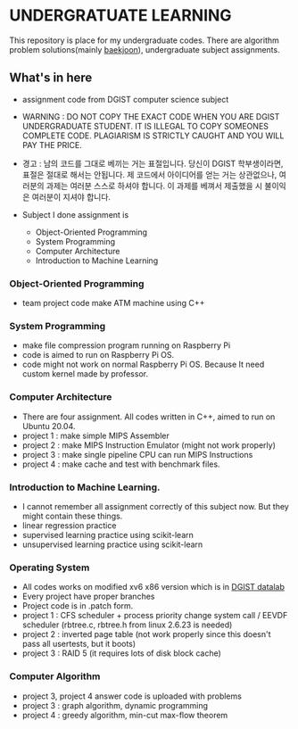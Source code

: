 # UNDERGRATUATE LEARNING

This repository is place for my undergraduate codes. There are algorithm problem solutions(mainly [baekjoon](https://www.acmicpc.net/)), undergraduate subject assignments.

## What's in here

- assignment code from DGIST computer science subject

- WARNING : DO NOT COPY THE EXACT CODE WHEN YOU ARE DGIST UNDERGRADUATE STUDENT. IT IS ILLEGAL TO COPY SOMEONES COMPLETE CODE. PLAGIARISM IS STRICTLY CAUGHT AND YOU WILL PAY THE PRICE.

- 경고 : 남의 코드를 그대로 베끼는 거는 표절입니다. 당신이 DGIST 학부생이라면, 표절은 절대로 해서는 안됩니다. 제 코드에서 아이디어를 얻는 거는 상관없으나, 여러분의 과제는 여러분 스스로 하셔야 합니다. 이 과제를 베껴서 제출했을 시 불이익은 여러분이 지셔야 합니다. 

- Subject I done assignment is
  - Object-Oriented Programming
  - System Programming
  - Computer Architecture
  - Introduction to Machine Learning


### Object-Oriented Programming
  
- team project code make ATM machine using C++

### System Programming

- make file compression program running on Raspberry Pi
- code is aimed to run on Raspberry Pi OS.
- code might not work on normal Raspberry Pi OS. Because It need custom kernel made by professor.

### Computer Architecture

- There are four assignment. All codes written in C++, aimed to run on Ubuntu 20.04.
- project 1 : make simple MIPS Assembler
- project 2 : make MIPS Instruction Emulator (might not work properly)
- project 3 : make single pipeline CPU can run MIPS Instructions
- project 4 : make cache and test with benchmark files. 

### Introduction to Machine Learning.

- I cannot remember all assignment correctly of this subject now. But they might contain these things.
- linear regression practice
- supervised learning practice using scikit-learn
- unsupervised learning practice using scikit-learn

### Operating System

- All codes works on modified xv6 x86 version which is in [DGIST datalab](https://github.com/dgist-datalab/xv6)
- Every project have proper branches
- Project code is in .patch form.
- project 1 : CFS scheduler + process priority change system call / EEVDF scheduler (rbtree.c, rbtree.h from linux 2.6.23 is needed)
- project 2 : inverted page table (not work properly since this doesn't pass all usertests, but it boots)
- project 3 : RAID 5 (it requires lots of disk block cache)

### Computer Algorithm

- project 3, project 4 answer code is uploaded with problems
- project 3 : graph algorithm, dynamic programming
- project 4 : greedy algorithm, min-cut max-flow theorem